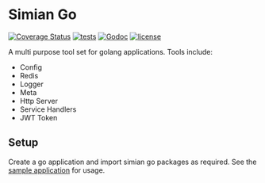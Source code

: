 # Simian Go

[![Coverage Status](https://coveralls.io/repos/github/simiancreative/simiango/badge.svg?branch=master)](https://coveralls.io/github/simiancreative/simiango?branch=master)
[![tests](https://github.com/simiancreative/simiango/workflows/CI/badge.svg)](https://github.com/simiancreative/simiango/actions)
[![Godoc](http://img.shields.io/badge/godoc-reference-blue.svg?style=flat)](https://godoc.org/github.com/simiancreative/simiango) 
[![license](http://img.shields.io/badge/license-MIT-red.svg?style=flat)](https://github.com/simiancreative/simiango/blob/master/LICENSE)


A multi purpose tool set for golang applications. Tools include:

- Config
- Redis
- Logger
- Meta
- Http Server
- Service Handlers
- JWT Token

## Setup

Create a go application and import simian go packages as required. See the
[sample application](https://github.com/simiancreative/simiango/blob/master/examples/main.go)
for usage.

